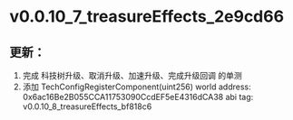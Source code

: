 # v0.0.10_7_treasureEffects_2e9cd66

## 更新：
1. 完成 科技树升级、取消升级、加速升级、完成升级回调 的单测
2. 添加 TechConfigRegisterComponent(uint256)
   world address: 0x6ac16Be2B055CCA11753090CcdEF5eE4316dCA38
   abi tag: v0.0.10_8_treasureEffects_bf818c6
